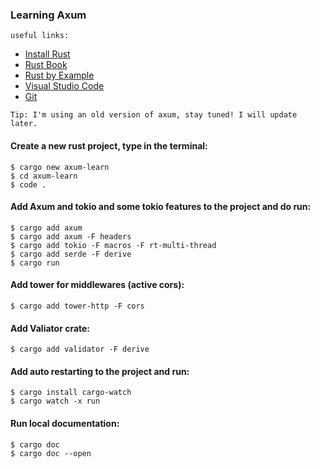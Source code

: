 ### Learning Axum

`
useful links:
`
   - [Install Rust](https://www.rust-lang.org/tools/install)
   - [Rust Book](https://doc.rust-lang.org/book/title-page.html)
   - [Rust by Example](https://doc.rust-lang.org/rust-by-example)
   - [Visual Studio Code](https://code.visualstudio.com/download)
   - [Git](https://git-scm.com/downloads)

`
Tip: I'm using an old version of axum, stay tuned! I will update later.
`

#### Create a new rust project, type in the terminal:

    $ cargo new axum-learn
    $ cd axum-learn
    $ code .

#### Add Axum and tokio and some tokio features to the project and do run:
    $ cargo add axum
    $ cargo add axum -F headers
    $ cargo add tokio -F macros -F rt-multi-thread
    $ cargo add serde -F derive
    $ cargo run

#### Add tower for middlewares (active cors):
    $ cargo add tower-http -F cors

#### Add Valiator crate:
    $ cargo add validator -F derive

#### Add auto restarting to the project and run:
    $ cargo install cargo-watch
    $ cargo watch -x run

#### Run local documentation:
    $ cargo doc
    $ cargo doc --open

